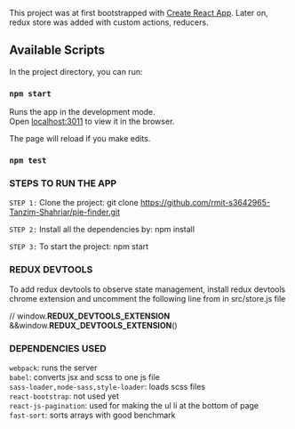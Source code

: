 This project was at first bootstrapped with [Create React App](https://github.com/facebook/create-react-app). Later on, redux store was added with custom actions, reducers.

## Available Scripts

In the project directory, you can run:

### `npm start`

Runs the app in the development mode.<br>
Open [localhost:3011](http://localhost:3011) to view it in the browser.

The page will reload if you make edits.<br>


### `npm test`



### STEPS TO RUN THE APP
`STEP 1:`
Clone the project:
git clone https://github.com/rmit-s3642965-Tanzim-Shahriar/pie-finder.git

`STEP 2:`
Install all the dependencies by:
npm install

`STEP 3:`
To start the project:
npm start

### REDUX DEVTOOLS
To add redux devtools to observe state management, install redux devtools chrome extension and uncomment the following line from in src/store.js file

// window.__REDUX_DEVTOOLS_EXTENSION__ &&window.__REDUX_DEVTOOLS_EXTENSION__()




### DEPENDENCIES USED

`webpack`: runs the server<br>
`babel`: converts jsx and scss to one js file<br>
`sass-loader,node-sass,style-loader`: loads scss files <br>
`react-bootstrap`: not used yet<br>
`react-js-pagination`: used for making the ul li at the bottom of page<br>
`fast-sort`: sorts arrays with good benchmark<br>
